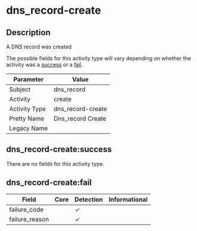 dns_record-create
=================

Description
-----------
A DNS record was created

The possible fields for this activity type will vary depending on whether the activity was a [success](#dns_record-createsuccess) or a [fail](#dns_record-createfail).

| Parameter     | Value             |
| ------------- | ----------------- |
| Subject       | dns_record        |
| Activity      | create            |
| Activity Type | dns_record-create |
| Pretty Name   | Dns_record Create |
| Legacy Name   |                   |

dns_record-create:success
-------------------------

There are no fields for this activity type.


dns_record-create:fail
----------------------

| Field          | Core | Detection | Informational |
| -------------- | ---- | --------- | ------------- |
| failure_code   |      | &#10003;  |               |
| failure_reason |      | &#10003;  |               |